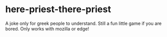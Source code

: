 # here-priest-there-priest
A joke only for greek people to understand. Still a fun little game if you are bored. Only works with mozilla or edge!
